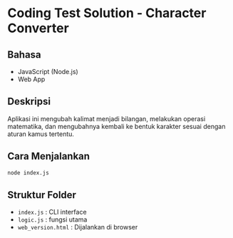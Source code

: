 # Coding Test Solution - Character Converter

## Bahasa
- JavaScript (Node.js)
- Web App

## Deskripsi
Aplikasi ini mengubah kalimat menjadi bilangan, melakukan operasi matematika, dan mengubahnya kembali ke bentuk karakter sesuai dengan aturan kamus tertentu.

## Cara Menjalankan
```bash
node index.js
```

## Struktur Folder
- `index.js` : CLI interface
- `logic.js` : fungsi utama
- `web_version.html` : Dijalankan di browser